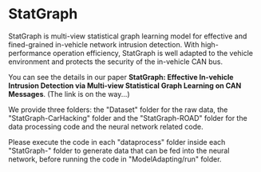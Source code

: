 # StatGraph
StatGraph is multi-view statistical graph learning model for effective and fined-grained in-vehicle network intrusion detection. With high-performance operation efficiency, StatGraph is well adapted to the vehicle environment and protects the security of the in-vehicle CAN bus. 

You can see the details in our paper **StatGraph: Effective In-vehicle Intrusion Detection via Multi-view Statistical Graph Learning on CAN Messages**. (The link is on the way...)

We provide three folders: the "Dataset" folder for the raw data, the "StatGraph-CarHacking" folder and the "StatGraph-ROAD" folder for the data processing code and the neural network related code. 

Please execute the code in each "dataprocess" folder inside each "StatGraph-" folder to generate data that can be fed into the neural network, before running the code in "ModelAdapting/run" folder.
